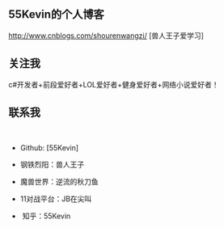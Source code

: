 
## 55Kevin的个人博客
http://www.cnblogs.com/shourenwangzi/
[兽人王子爱学习]

## 关注我

c#开发者+前段爱好者+LOL爱好者+健身爱好者+网络小说爱好者！

## 联系我
 
* Github: [55Kevin]

* 钢铁烈阳：兽人王子

* 魔兽世界：逆流的秋刀鱼

* 11对战平台：JB在尖叫

*  知乎：55Kevin
 
